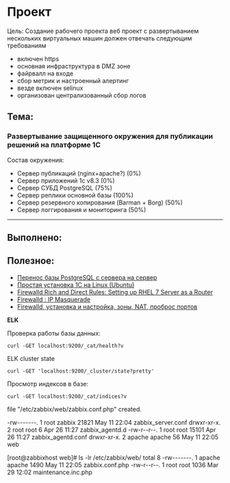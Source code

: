 # **Проект**
Цель: Создание рабочего проекта
веб проект с развертыванием нескольких виртуальных машин
должен отвечать следующим требованиям
- включен https
- основная инфраструктура в DMZ зоне
- файрвалл на входе
- сбор метрик и настроенный алертинг
- везде включен selinux
- организован централизованный сбор логов

## **Тема:**

### **Развертывание защищенного окружения для публикации решений на платформе 1С**

Состав окружения:
- Сервер публикаций (nginx+apache?) (0%)
- Сервер приложений 1c v8.3 (0%)
- Сервер СУБД PostgreSQL (75%)
- Сервер реплики основной базы (100%)
- Сервер резервного копирования (Barman + Borg) (50%)
- Сервер логгирования и мониторинга (50%)
---

## **Выполнено:**


## **Полезное:**

- [Перенос базы PostgreSQL с сервера на сервер](https://shra.ru/2017/01/perenos-bazy-postgresql-s-servera-na-server/)
- [Простая установка 1С на Linux (Ubuntu)](https://wiseadvice-it.ru/o-kompanii/blog/articles/prostaya-ustanovka-1s-na-linux-ubuntu/)
- [Firewalld Rich and Direct Rules: Setting up RHEL 7 Server as a Router](https://www.lisenet.com/2016/firewalld-rich-and-direct-rules-setup-rhel-7-server-as-a-router/)
- [Firewalld : IP Masquerade](https://www.server-world.info/en/note?os=CentOS_7&p=firewalld&f=2)
- [Firewalld, установка и настройка, зоны, NAT, проброс портов](https://itproffi.ru/firewalld-ustanovka-i-nastrojka-zony-nat-probros-portov/)

**ELK**

Проверка работы базы данных:
```
curl -GET localhost:9200/_cat/health?v
```

ELK cluster state
```
curl -GET 'localhost:9200/_cluster/state?pretty'
```

Просмотр индексов в базе:
```
curl -GET localhost:9200/_cat/indices?v
```

file "/etc/zabbix/web/zabbix.conf.php" created.

-rw-------. 1 root   zabbix 21821 May 11 22:04 zabbix_server.conf
drwxr-xr-x. 2 root   root       6 Apr 26 11:27 zabbix_agentd.d
-rw-r--r--. 1 root   root   15101 Apr 26 11:27 zabbix_agentd.conf
drwxr-xr-x. 2 apache apache    56 May 11 22:05 web

[root@zabbixhost web]# ls -lr /etc/zabbix/web/
total 8
-rw-------. 1 apache apache 1490 May 11 22:05 zabbix.conf.php
-rw-r--r--. 1 root   root   1036 Mar 29 12:02 maintenance.inc.php
